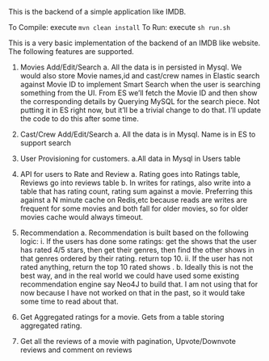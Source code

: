 


This is the backend of a simple application like IMDB.


To Compile: execute `mvn clean install`
To Run: execute `sh run.sh`



This is a very basic implementation of the backend of an IMDB like website. The following features are supported.

1. Movies Add/Edit/Search
  a. All the data is in persisted in Mysql. We would also store Movie names,id and cast/crew names in Elastic search against Movie ID to implement Smart Search when the user is searching something from the UI. From ES we’ll fetch the Movie ID and then show the corresponding details by Querying MySQL for the search piece. Not putting it in ES right now, but it’ll be a trivial change to do that. I’ll update the code to do this after some time.

2. Cast/Crew Add/Edit/Search
  a. All the data is in Mysql. Name is in ES to support search
3. User Provisioning for customers.
  a.All data in Mysql in Users table
4. API for users to Rate and Review
  a. Rating goes into Ratings table, Reviews go into reviews table
  b. In writes for ratings, also write into a table that has rating count, rating sum against a movie. Preferring this against a N minute cache on Redis,etc because reads are writes are frequent for some movies and both fall for older movies, so for older movies cache would always timeout.
5. Recommendation
  a. Recommendation is built based on the following logic: 
    i. If the users has done some ratings: get the shows that the user has rated 4/5 stars, then get their genres, then find the other shows in that genres ordered by their rating. return top 10.
    ii. If the user has not rated anything, return the top 10 rated shows .
  b. Ideally this is not the best way, and in the real world we could have used some existing recommendation engine say Neo4J to build that. I am not using that for now because I have not worked on that in the past, so it would take some time to read about that.
6. Get Aggregated ratings for a movie. Gets from a table storing aggregated rating.
7. Get all the reviews of a movie with pagination, Upvote/Downvote reviews and comment on reviews 

